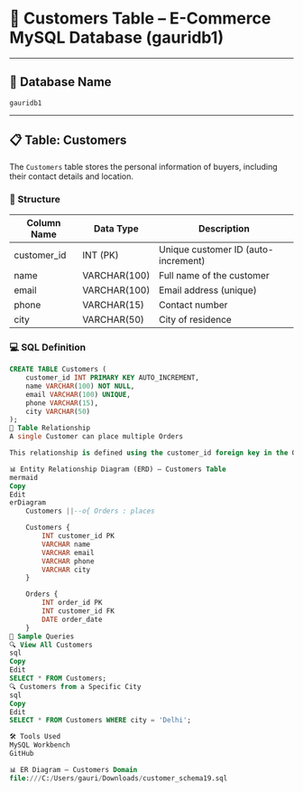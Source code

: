 # 👤 Customers Table – E-Commerce MySQL Database (gauridb1)
---

## 📂 Database Name

`gauridb1`

---

## 📋 Table: Customers

The `Customers` table stores the personal information of buyers, including their contact details and location.

### 🧱 Structure

| Column Name | Data Type    | Description                         |
|-------------|--------------|-------------------------------------|
| customer_id | INT (PK)     | Unique customer ID (auto-increment) |
| name        | VARCHAR(100) | Full name of the customer           |
| email       | VARCHAR(100) | Email address (unique)              |
| phone       | VARCHAR(15)  | Contact number                      |
| city        | VARCHAR(50)  | City of residence                   |

### 💻 SQL Definition

```sql
CREATE TABLE Customers (
    customer_id INT PRIMARY KEY AUTO_INCREMENT,
    name VARCHAR(100) NOT NULL,
    email VARCHAR(100) UNIQUE,
    phone VARCHAR(15),
    city VARCHAR(50)
);
🔗 Table Relationship
A single Customer can place multiple Orders

This relationship is defined using the customer_id foreign key in the Orders table.

📊 Entity Relationship Diagram (ERD) – Customers Table
mermaid
Copy
Edit
erDiagram
    Customers ||--o{ Orders : places

    Customers {
        INT customer_id PK
        VARCHAR name
        VARCHAR email
        VARCHAR phone
        VARCHAR city
    }

    Orders {
        INT order_id PK
        INT customer_id FK
        DATE order_date
    }
🧪 Sample Queries
🔍 View All Customers
sql
Copy
Edit
SELECT * FROM Customers;
🔍 Customers from a Specific City
sql
Copy
Edit
SELECT * FROM Customers WHERE city = 'Delhi';

🛠 Tools Used
MySQL Workbench
GitHub

📊 ER Diagram – Customers Domain
file:///C:/Users/gauri/Downloads/customer_schema19.sql
